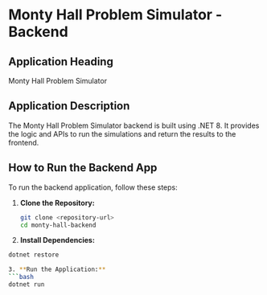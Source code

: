 # Monty Hall Problem Simulator - Backend

## Application Heading
Monty Hall Problem Simulator

## Application Description
The Monty Hall Problem Simulator backend is built using .NET 8. It provides the logic and APIs to run the simulations and return the results to the frontend.

## How to Run the Backend App
To run the backend application, follow these steps:

1. **Clone the Repository:**
   ```bash
   git clone <repository-url>
   cd monty-hall-backend

2. **Install Dependencies:**
 ```bash
dotnet restore

3. **Run the Application:**
 ```bash
dotnet run